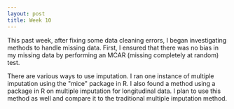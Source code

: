```yaml
---
layout: post
title: Week 10
---
```


This past week, after fixing some data cleaning errors, I began investigating methods to handle missing data. First, I ensured that there was no bias in my missing data by performing an MCAR (missing completely at random) test. 

There are various ways to use imputation. I ran one instance of multiple imputation using the "mice" package in R. I also found a method using a package in R on multiple imputation for longitudinal data. I plan to use this method as well and compare it to the traditional multiple imputation method.
